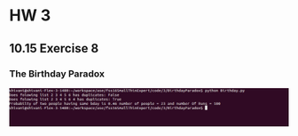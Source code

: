 # HW 3
## 10.15 Exercise 8 
### The Birthday Paradox
![example](https://github.com/SaurabhSakpal/fss16SmallThinExpert/blob/master/code/3/BirthdayParadox/birthday.png)

